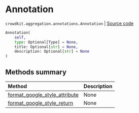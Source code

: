 # Annotation
`crowdkit.aggregation.annotations.Annotation` | [Source code](https://github.com/Toloka/crowd-kit/blob/v1.0.0/crowdkit/aggregation/annotations.py#L59)

```python
Annotation(
    self,
    type: Optional[Type] = None,
    title: Optional[str] = None,
    description: Optional[str] = None
)
```

## Methods summary

| Method | Description |
| :------| :-----------|
[format_google_style_attribute](crowdkit.aggregation.annotations.Annotation.format_google_style_attribute.md)| None
[format_google_style_return](crowdkit.aggregation.annotations.Annotation.format_google_style_return.md)| None

